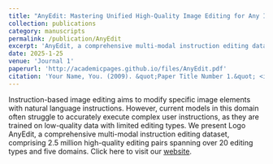 ```yaml
---
title: "AnyEdit: Mastering Unified High-Quality Image Editing for Any Idea"
collection: publications
category: manuscripts
permalink: /publication/AnyEdit
excerpt: 'AnyEdit, a comprehensive multi-modal instruction editing dataset, comprising 2.5 million high-quality editing pairs spanning over 20 editing types and five domains.'
date: 2025-1-25
venue: 'Journal 1'
paperurl: 'http://academicpages.github.io/files/AnyEdit.pdf'
citation: 'Your Name, You. (2009). &quot;Paper Title Number 1.&quot; <i>Journal 1</i>. 1(1).'
---
```


Instruction-based image editing aims to modify specific image elements with natural language instructions. However, current models in this domain often struggle to accurately execute complex user instructions, as they are trained on low-quality data with limited editing types. We present Logo AnyEdit, a comprehensive multi-modal instruction editing dataset, comprising 2.5 million high-quality editing pairs spanning over 20 editing types and five domains. Click here to visit our [website](https://dcd-anyedit.github.io/).